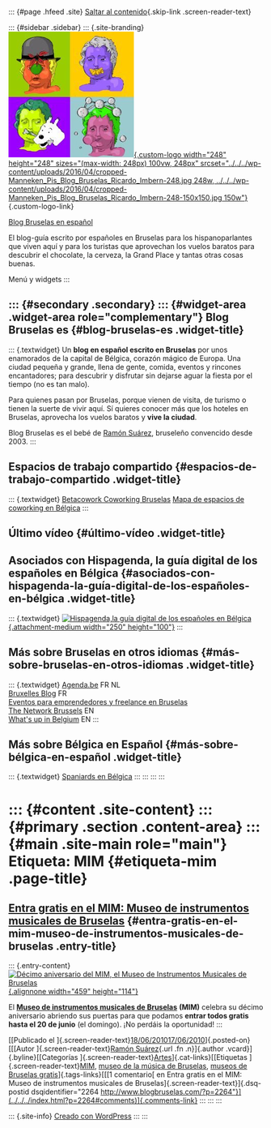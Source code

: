 ::: {#page .hfeed .site}
[Saltar al contenido](index.html#content){.skip-link
.screen-reader-text}

::: {#sidebar .sidebar}
::: {.site-branding}
[![](../../../wp-content/uploads/2016/04/cropped-Manneken_Pis_Blog_Bruselas_Ricardo_Imbern-248.jpg){.custom-logo
width="248" height="248" sizes="(max-width: 248px) 100vw, 248px"
srcset="../../../wp-content/uploads/2016/04/cropped-Manneken_Pis_Blog_Bruselas_Ricardo_Imbern-248.jpg 248w, ../../../wp-content/uploads/2016/04/cropped-Manneken_Pis_Blog_Bruselas_Ricardo_Imbern-248-150x150.jpg 150w"}](../../../index.html){.custom-logo-link}

[Blog Bruselas en español](../../../index.html)

El blog-guía escrito por españoles en Bruselas para los hispanoparlantes
que viven aquí y para los turistas que aprovechan los vuelos baratos
para descubrir el chocolate, la cerveza, la Grand Place y tantas otras
cosas buenas.

Menú y widgets
:::

::: {#secondary .secondary}
::: {#widget-area .widget-area role="complementary"}
Blog Bruselas es {#blog-bruselas-es .widget-title}
----------------

::: {.textwidget}
Un **blog en español escrito en Bruselas** por unos enamorados de la
capital de Bélgica, corazón mágico de Europa. Una ciudad pequeña y
grande, llena de gente, comida, eventos y rincones encantadores; para
descubrir y disfrutar sin dejarse aguar la fiesta por el tiempo (no es
tan malo).

Para quienes pasan por Bruselas, porque vienen de visita, de turismo o
tienen la suerte de vivir aquí. Sí quieres conocer más que los hoteles
en Bruselas, aprovecha los vuelos baratos y **vive la ciudad**.

Blog Bruselas es el bebé de [Ramón Suárez](http://www.ramonsuarez.com),
bruseleño convencido desde 2003.
:::

Espacios de trabajo compartido {#espacios-de-trabajo-compartido .widget-title}
------------------------------

::: {.textwidget}
[Betacowork Coworking Bruselas](http://www.betacowork.com) [Mapa de
espacios de coworking en Bélgica](http://coworkingbelgium.com)
:::

Último vídeo {#último-vídeo .widget-title}
------------

Asociados con Hispagenda, la guía digital de los españoles en Bélgica {#asociados-con-hispagenda-la-guía-digital-de-los-españoles-en-bélgica .widget-title}
---------------------------------------------------------------------

::: {.textwidget}
[![Hispagenda,la guía digital de los españoles en
Bélgica](../../../wp-content/uploads/2010/04/Hispagenda-250px.gif "Hispagenda, la guía digital de los españoles en Bélgica"){.attachment-medium
width="250" height="100"}](http://www.hispagenda.com)
:::

Más sobre Bruselas en otros idiomas {#más-sobre-bruselas-en-otros-idiomas .widget-title}
-----------------------------------

::: {.textwidget}
[Agenda.be](http://www.agenda.be) FR NL\
[Bruxelles Blog](http://www.bxlblog.be/) FR\
[Eventos para emprendedores y freelance en
Bruselas](http://www.betacowork.com/events/)\
[The Network
Brussels](http://groups.yahoo.com/group/TheNetworkBrussels/) EN\
[What\'s up in Belgium](http://www.whatsupin.be/) EN
:::

Más sobre Bélgica en Español {#más-sobre-bélgica-en-español .widget-title}
----------------------------

::: {.textwidget}
[Spaniards en Bélgica](http://www.spaniards.es/paises/belgica)
:::
:::
:::
:::

::: {#content .site-content}
::: {#primary .section .content-area}
::: {#main .site-main role="main"}
Etiqueta: MIM {#etiqueta-mim .page-title}
=============

[Entra gratis en el MIM: Museo de instrumentos musicales de Bruselas](../../../index.html?p=2264) {#entra-gratis-en-el-mim-museo-de-instrumentos-musicales-de-bruselas .entry-title}
-------------------------------------------------------------------------------------------------

::: {.entry-content}
[![Décimo aniversario del MIM, el Museo de Instrumentos Musicales de
Bruselas](http://www.mim.be/sites/default/files/data_files/activities/10-years-of-mim.gif "Décimo aniversario del MIM, el Museo de Instrumentos Musicales de Bruselas"){.alignnone
width="459" height="114"}](http://www.mim.be/)

El **[Museo de instrumentos musicales de
Bruselas](http://www.mim.be/ "MIM: museo de instrumentos musicales de Bruselas")**
**(MIM)** celebra su décimo aniversario abriendo sus puertas para que
podamos **entrar todos gratis hasta el 20 de junio** (el domingo). ¡No
perdáis la oportunidad!
:::

[[Publicado el
]{.screen-reader-text}[18/06/201017/06/2010](../../../index.html?p=2264)]{.posted-on}[[[Autor
]{.screen-reader-text}[Ramón
Suárez](../../2010/04/30/index.html?author=2){.url .fn .n}]{.author
.vcard}]{.byline}[[Categorías
]{.screen-reader-text}[Artes](../../category/artes/index.html)]{.cat-links}[[Etiquetas
]{.screen-reader-text}[MIM](index.html), [museo de la música de
Bruselas](../museo-de-la-musica-de-bruselas/index.html), [museos de
Bruselas
gratis](../museos-de-bruselas-gratis/index.html)]{.tags-links}[[[1
comentario[ en Entra gratis en el MIM: Museo de instrumentos musicales
de Bruselas]{.screen-reader-text}]{.dsq-postid
dsqidentifier="2264 http://www.blogbruselas.com/?p=2264"}](../../../index.html?p=2264#comments)]{.comments-link}
:::
:::
:::

::: {.site-info}
[Creado con WordPress](https://es.wordpress.org/)
:::
:::
